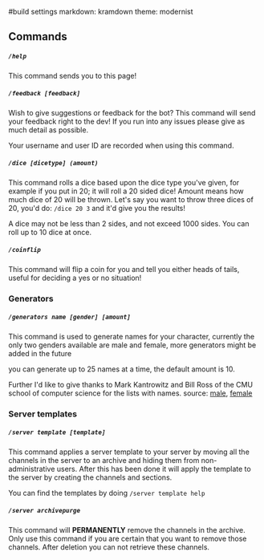 #build settings
markdown: kramdown
theme: modernist


## Commands

##### `/help`
This command sends you to this page!

##### `/feedback [feedback]`
Wish to give suggestions or feedback for the bot? This command will send your feedback right to the dev! If you run into any issues please give as much detail as possible.

Your username and user ID are recorded when using this command.

##### ``/dice [dicetype] (amount)``
This command rolls a dice based upon the dice type you've given, for example if you put in 20; it will roll a 20 sided dice!
Amount means how much dice of 20 will be thrown. Let's say you want to throw three dices of 20, you'd do: `/dice 20 3` and it'd give you the results!

A dice may not be less than 2 sides, and not exceed 1000 sides. You can roll up to 10 dice at once.
##### `/coinflip`
This command will flip a coin for you and tell you either heads of tails, useful for deciding a yes or no situation!
### Generators
##### `/generators name [gender] [amount]`
This command is used to generate names for your character, currently the only two genders available are male and female, more generators might be added in the future

you can generate up to 25 names at a time, the default amount is 10.

Further I'd like to give thanks to Mark Kantrowitz and Bill Ross  of the CMU school of computer science for the lists with names.
source: [male](https://www.cs.cmu.edu/Groups/AI/areas/nlp/corpora/names/male.txt), [female](https://www.cs.cmu.edu/Groups/AI/areas/nlp/corpora/names/female.txt)
### Server templates
##### `/server template [template]`
This command applies a server template to your server by moving all the channels in the server to an archive and hiding them from non-administrative users. After this has been done it will apply the template to the server by creating the channels and sections.

You can find the templates by doing `/server template help`
##### `/server archivepurge`
This command will **PERMANENTLY** remove the channels in the archive. Only use this command if you are certain that you want to remove those channels. After deletion you can not retrieve these channels.





